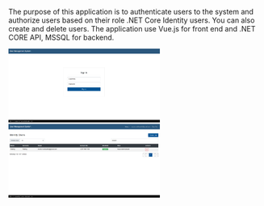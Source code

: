 The purpose of this application is to authenticate users to the system and authorize users based on their role .NET Core Identity users. You can also create and delete users. The application use Vue.js for front end and .NET CORE API, MSSQL for backend.

<img src="https://github.com/Tumelo-Mokhwathi/User_Management_System/blob/master/src/assets/SignIn.png" width="300" /> <img src="https://github.com/Tumelo-Mokhwathi/User_Management_System/blob/master/src/assets/Admin.png" width="300" />